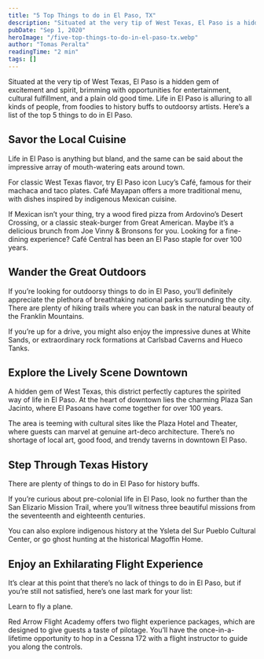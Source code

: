 ```yaml
---
title: "5 Top Things to do in El Paso, TX"
description: "Situated at the very tip of West Texas, El Paso is a hidden gem of excitement and spirit, brimming with opportunities for entertainment, cultural fulfillment, and a plain old good time. Life in El Paso is alluring to all kinds of people, from foodies to history buffs to outdoorsy artists. Here’s a list of the top 5 things to do in El Paso."
pubDate: "Sep 1, 2020"
heroImage: "/five-top-things-to-do-in-el-paso-tx.webp"
author: "Tomas Peralta"
readingTime: "2 min"
tags: []
---
```


Situated at the very tip of West Texas, El Paso is a hidden gem of excitement and spirit, brimming with opportunities for entertainment, cultural fulfillment, and a plain old good time. Life in El Paso is alluring to all kinds of people, from foodies to history buffs to outdoorsy artists. Here’s a list of the top 5 things to do in El Paso.

## Savor the Local Cuisine

Life in El Paso is anything but bland, and the same can be said about the impressive array of mouth-watering eats around town.

For classic West Texas flavor, try El Paso icon Lucy’s Café, famous for their machaca and taco plates. Café Mayapan offers a more traditional menu, with dishes inspired by indigenous Mexican cuisine.

If Mexican isn’t your thing, try a wood fired pizza from Ardovino’s Desert Crossing, or a classic steak-burger from Great American. Maybe it’s a delicious brunch from Joe Vinny & Bronsons for you. Looking for a fine-dining experience? Café Central has been an El Paso staple for over 100 years.

## Wander the Great Outdoors

If you’re looking for outdoorsy things to do in El Paso, you’ll definitely appreciate the plethora of breathtaking national parks surrounding the city. There are plenty of hiking trails where you can bask in the natural beauty of the Franklin Mountains.

If you’re up for a drive, you might also enjoy the impressive dunes at White Sands, or extraordinary rock formations at Carlsbad Caverns and Hueco Tanks.

## Explore the Lively Scene Downtown

A hidden gem of West Texas, this district perfectly captures the spirited way of life in El Paso. At the heart of downtown lies the charming Plaza San Jacinto, where El Pasoans have come together for over 100 years.

The area is teeming with cultural sites like the Plaza Hotel and Theater, where guests can marvel at genuine art-deco architecture. There’s no shortage of local art, good food, and trendy taverns in downtown El Paso.

## Step Through Texas History

There are plenty of things to do in El Paso for history buffs.

If you’re curious about pre-colonial life in El Paso, look no further than the San Elizario Mission Trail, where you’ll witness three beautiful missions from the seventeenth and eighteenth centuries.

You can also explore indigenous history at the Ysleta del Sur Pueblo Cultural Center, or go ghost hunting at the historical Magoffin Home.

## Enjoy an Exhilarating Flight Experience

It’s clear at this point that there’s no lack of things to do in El Paso, but if you’re still not satisfied, here’s one last mark for your list:

Learn to fly a plane.

Red Arrow Flight Academy offers two flight experience packages, which are designed to give guests a taste of pilotage. You’ll have the once-in-a-lifetime opportunity to hop in a Cessna 172 with a flight instructor to guide you along the controls.
